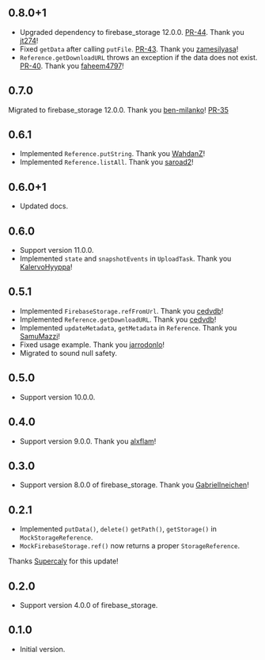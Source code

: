 ## 0.8.0+1

- Upgraded dependency to firebase_storage 12.0.0. [PR-44](https://github.com/atn832/firebase_storage_mocks/pull/44). Thank you [jt274](https://github.com/jt274)!
- Fixed `getData` after calling `putFile`. [PR-43](https://github.com/atn832/firebase_storage_mocks/pull/43). Thank you [zamesilyasa](https://github.com/zamesilyasa)!
- `Reference.getDownloadURL` throws an exception if the data does not exist. [PR-40](https://github.com/atn832/firebase_storage_mocks/pull/40). Thank you [faheem4797](https://github.com/faheem4797)!

## 0.7.0

Migrated to firebase_storage 12.0.0. Thank you [ben-milanko](https://github.com/ben-milanko)! [PR-35](https://github.com/atn832/firebase_storage_mocks/pull/35)

## 0.6.1

- Implemented `Reference.putString`. Thank you [WahdanZ](https://github.com/atn832/firebase_storage_mocks/pull/31)!
- Implemented `Reference.listAll`. Thank you [saroad2](https://github.com/atn832/firebase_storage_mocks/pull/33)!

## 0.6.0+1

- Updated docs.

## 0.6.0

- Support version 11.0.0.
- Implemented `state` and `snapshotEvents` in `UploadTask`. Thank you [KalervoHyyppa](https://github.com/KalervoHyyppa)!

## 0.5.1

- Implemented `FirebaseStorage.refFromUrl`. Thank you [cedvdb](https://github.com/cedvdb)!
- Implemented `Reference.getDownloadURL`. Thank you [cedvdb](https://github.com/cedvdb)!
- Implemented `updateMetadata`, `getMetadata` in `Reference`. Thank you [SamuMazzi](https://github.com/SamuMazzi)!
- Fixed usage example. Thank you [jarrodonlo](https://github.com/jarrodonlo)!
- Migrated to sound null safety.

## 0.5.0

- Support version 10.0.0.

## 0.4.0

- Support version 9.0.0. Thank you [alxflam](https://github.com/alxflam)!

## 0.3.0

- Support version 8.0.0 of firebase_storage. Thank you [GabrielIneichen](https://github.com/GabrielIneichen)!
## 0.2.1

- Implemented `putData()`, `delete()` `getPath()`, `getStorage()` in `MockStorageReference`.
- `MockFirebaseStorage.ref()` now returns a proper `StorageReference`.

Thanks [Supercaly](https://github.com/Supercaly) for this update!
## 0.2.0

- Support version 4.0.0 of firebase_storage.

## 0.1.0

- Initial version.
